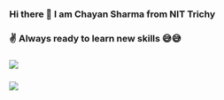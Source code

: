 ### Hi there 👋 I am Chayan Sharma from NIT Trichy
### ✌ Always ready to learn new skills 😅😅 
### ![](https://komarev.com/ghpvc/?username=chayan-27)
### ![](https://komarev.com/ghpvc/?username=chayan-27&color=green)

<!--
**chayan-27/chayan-27** is a ✨ _special_ ✨ repository because its `README.md` (this file) appears on your GitHub profile.

Here are some ideas to get you started:

-  🔭 I’m currently working on an open source project...
- 🌱 I’m currently learning Android App Development
- 👯 I’m looking to collaborate on ...
- 🤔 I’m looking for help with ...
- 💬 Ask me about ...
- 📫 How to reach me: 
- 😄 Pronouns: ...
- ⚡ Fun fact: ...
-->
